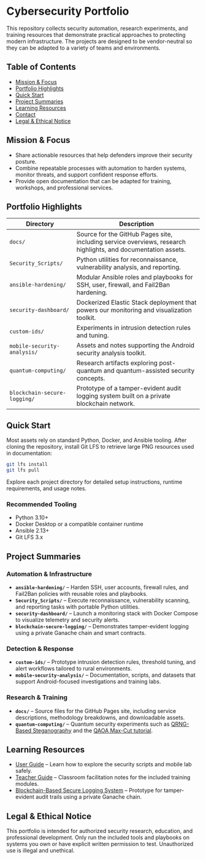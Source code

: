 # Cybersecurity Portfolio

This repository collects security automation, research experiments, and training resources that demonstrate practical approaches to protecting modern infrastructure. The projects are designed to be vendor-neutral so they can be adapted to a variety of teams and environments.

## Table of Contents
- [Mission & Focus](#mission--focus)
- [Portfolio Highlights](#portfolio-highlights)
- [Quick Start](#quick-start)
- [Project Summaries](#project-summaries)
- [Learning Resources](#learning-resources)
- [Contact](#contact)
- [Legal & Ethical Notice](#legal--ethical-notice)

## Mission & Focus
- Share actionable resources that help defenders improve their security posture.
- Combine repeatable processes with automation to harden systems, monitor threats, and support confident response efforts.
- Provide open documentation that can be adapted for training, workshops, and professional services.

## Portfolio Highlights
| Directory | Description |
| --- | --- |
| `docs/` | Source for the GitHub Pages site, including service overviews, research highlights, and documentation assets. |
| `Security_Scripts/` | Python utilities for reconnaissance, vulnerability analysis, and reporting. |
| `ansible-hardening/` | Modular Ansible roles and playbooks for SSH, user, firewall, and Fail2Ban hardening. |
| `security-dashboard/` | Dockerized Elastic Stack deployment that powers our monitoring and visualization toolkit. |
| `custom-ids/` | Experiments in intrusion detection rules and tuning. |
| `mobile-security-analysis/` | Assets and notes supporting the Android security analysis toolkit. |
| `quantum-computing/` | Research artifacts exploring post-quantum and quantum-assisted security concepts. |
| `blockchain-secure-logging/` | Prototype of a tamper-evident audit logging system built on a private blockchain network. |

## Quick Start
Most assets rely on standard Python, Docker, and Ansible tooling. After cloning the repository, install Git LFS to retrieve large PNG resources used in documentation:

```bash
git lfs install
git lfs pull
```

Explore each project directory for detailed setup instructions, runtime requirements, and usage notes.

### Recommended Tooling
- Python 3.10+
- Docker Desktop or a compatible container runtime
- Ansible 2.13+
- Git LFS 3.x

## Project Summaries
### Automation & Infrastructure
- **`ansible-hardening/`** – Harden SSH, user accounts, firewall rules, and Fail2Ban policies with reusable roles and playbooks.
- **`Security_Scripts/`** – Execute reconnaissance, vulnerability scanning, and reporting tasks with portable Python utilities.
- **`security-dashboard/`** – Launch a monitoring stack with Docker Compose to visualize telemetry and security alerts.
- **`blockchain-secure-logging/`** – Demonstrates tamper-evident logging using a private Ganache chain and smart contracts.

### Detection & Response
- **`custom-ids/`** – Prototype intrusion detection rules, threshold tuning, and alert workflows tailored to rural environments.
- **`mobile-security-analysis/`** – Documentation, scripts, and datasets that support Android-focused investigations and training labs.

### Research & Training
- **`docs/`** – Source files for the GitHub Pages site, including service descriptions, methodology breakdowns, and downloadable assets.
- **`quantum-computing/`** – Quantum security experiments such as [QRNG-Based Steganography](quantum-computing/QRNGSteganography.md) and the [QAOA Max-Cut tutorial](quantum-computing/QAOAMaxCut.md).

## Learning Resources
- [User Guide](docs/UserGuide.md) – Learn how to explore the security scripts and mobile lab safely.
- [Teacher Guide](docs/TeacherGuide.md) – Classroom facilitation notes for the included training modules.
- [Blockchain-Based Secure Logging System](https://github.com/Artilleryjoe/Cybersecurity-Portfolio/tree/main/blockchain-secure-logging) – Prototype for tamper-evident audit trails using a private Ganache chain.

## Legal & Ethical Notice
This portfolio is intended for authorized security research, education, and professional development. Only run the included tools and playbooks on systems you own or have explicit written permission to test. Unauthorized use is illegal and unethical.
